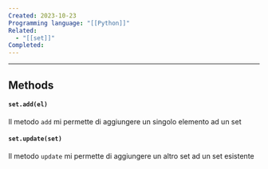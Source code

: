 ```yaml
---
Created: 2023-10-23
Programming language: "[[Python]]"
Related:
  - "[[set]]"
Completed:
---
```

---
## Methods
#### `set.add(el)`
Il metodo `add` mi permette di aggiungere un singolo elemento ad un set

#### `set.update(set)`
Il metodo `update` mi permette di aggiungere un altro set ad un set esistente